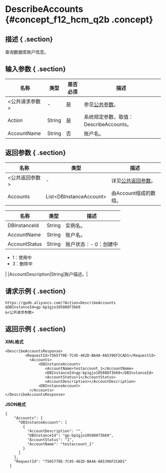 # DescribeAccounts {#concept_f12_hcm_q2b .concept}

## 描述 { .section}

查询数据库账户信息。

## 输入参数 { .section}

|名称|类型|是否必须|描述|
|--|--|----|--|
|<公共请求参数\>|-|是|参见[公共参数](intl.zh-CN/API参考/公共参数.md#)。|
|Action|String|是|系统规定参数，取值：DescribeAccounts。|
|AccountName|String|否|账户名。|

## 返回参数 { .section}

|名称|类型|描述|
|--|--|--|
|<公共返回参数\>|-|详见[公共返回参数](intl.zh-CN/API参考/公共参数.md#section_apd_1rv_3bb)。|
|Accounts|List<DBInstanceAccount\>|由Account组成的数组。|

|名称|类型|描述|
|--|--|--|
|DBInstanceId|String|实例名。|
|AccountName|String|账户名。|
|AccountStatus|String|账户状态：-   0：创建中
-   1：使用中
-   3：删除中

|
|AccountDescription|String|账户描述。|

## 请求示例 { .section}

```
https://gpdb.aliyuncs.com/?Action=DescribeAccounts
&DBInstanceId=gp-bp1gjo105888f3b69
&<公共请求参数>
```

## 返回示例 { .section}

**XML格式**

```
<DescribeAccountsResponse>
         <RequestId>7565770E-7C45-462D-BA4A-8A5396F2CAD1</RequestId>
           <Accounts>
               <DBInstanceAccount>
                  <AccountName>testaccount_1</AccountName>
                  <DBInstanceId>gp-bp1gjo105888f3b69</DBInstanceId>
                  <AccountStatus>1</AccountStatus>
                  <AccountDescription></AccountDescription>
               <DBInstanceAccount>
           </Accounts>
</DescribeAccountsResponse>
```

**JSON格式**

```
{
    "Accounts": {
      "DBInstanceAccount": [
        {
          "AccountDescription": "", 
          "DBInstanceId": "gp-bp1gjo105888f3b69", 
          "AccountStatus": "1", 
          "AccountName": "testaccount_1"
        }
      ]
    }, 
    "RequestId": "7565770E-7C45-462D-BA4A-8A5396F2CAD1"
  }
```

